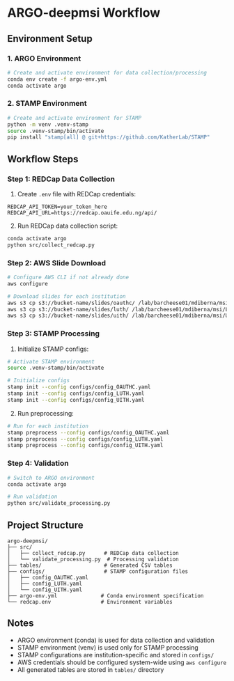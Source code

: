 # ARGO-deepmsi Workflow

## Environment Setup

### 1. ARGO Environment
```bash
# Create and activate environment for data collection/processing
conda env create -f argo-env.yml
conda activate argo
```

### 2. STAMP Environment
```bash
# Create and activate environment for STAMP
python -m venv .venv-stamp
source .venv-stamp/bin/activate
pip install "stamp[all] @ git+https://github.com/KatherLab/STAMP"
```

## Workflow Steps

### Step 1: REDCap Data Collection
1. Create `.env` file with REDCap credentials:
```
REDCAP_API_TOKEN=your_token_here
REDCAP_API_URL=https://redcap.oauife.edu.ng/api/
```

2. Run REDCap data collection script:
```bash
conda activate argo
python src/collect_redcap.py
```

### Step 2: AWS Slide Download
```bash
# Configure AWS CLI if not already done
aws configure

# Download slides for each institution
aws s3 cp s3://bucket-name/slides/oauthc/ /lab/barcheese01/mdiberna/msi/OAUTHC/raw/
aws s3 cp s3://bucket-name/slides/luth/ /lab/barcheese01/mdiberna/msi/LUTH/raw/
aws s3 cp s3://bucket-name/slides/uith/ /lab/barcheese01/mdiberna/msi/UITH/raw/
```

### Step 3: STAMP Processing

1. Initialize STAMP configs:
```bash
# Activate STAMP environment
source .venv-stamp/bin/activate

# Initialize configs
stamp init --config configs/config_OAUTHC.yaml
stamp init --config configs/config_LUTH.yaml
stamp init --config configs/config_UITH.yaml
```

2. Run preprocessing:
```bash
# Run for each institution
stamp preprocess --config configs/config_OAUTHC.yaml
stamp preprocess --config configs/config_LUTH.yaml
stamp preprocess --config configs/config_UITH.yaml
```

### Step 4: Validation
```bash
# Switch to ARGO environment
conda activate argo

# Run validation
python src/validate_processing.py
```

## Project Structure
```
argo-deepmsi/
├── src/
│   ├── collect_redcap.py      # REDCap data collection
│   └── validate_processing.py  # Processing validation
├── tables/                    # Generated CSV tables
├── configs/                   # STAMP configuration files
│   ├── config_OAUTHC.yaml
│   ├── config_LUTH.yaml
│   └── config_UITH.yaml
├── argo-env.yml              # Conda environment specification
└── redcap.env                # Environment variables
```

## Notes
- ARGO environment (conda) is used for data collection and validation
- STAMP environment (venv) is used only for STAMP processing
- STAMP configurations are institution-specific and stored in `configs/`
- AWS credentials should be configured system-wide using `aws configure`
- All generated tables are stored in `tables/` directory